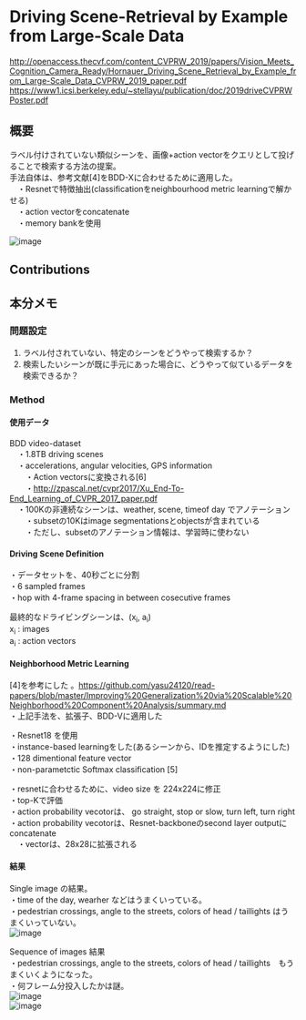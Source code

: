 # Driving Scene-Retrieval by Example from Large-Scale Data
http://openaccess.thecvf.com/content_CVPRW_2019/papers/Vision_Meets_Cognition_Camera_Ready/Hornauer_Driving_Scene_Retrieval_by_Example_from_Large-Scale_Data_CVPRW_2019_paper.pdf
https://www1.icsi.berkeley.edu/~stellayu/publication/doc/2019driveCVPRWPoster.pdf  
  
## 概要  
ラベル付けされていない類似シーンを、画像+action vectorをクエリとして投げることで検索する方法の提案。  
手法自体は、参考文献[4]をBDD-Xに合わせるために適用した。  
　・Resnetで特徴抽出(classificationをneighbourhood metric learningで解かせる)  
　・action vectorをconcatenate  
　・memory bankを使用  

![image](https://user-images.githubusercontent.com/30098187/63404989-37762d00-c420-11e9-81a9-ef635c8d0494.png)  

  
## Contributions

## 本分メモ  

### 問題設定  
1. ラベル付されていない、特定のシーンをどうやって検索するか？  
2. 検索したいシーンが既に手元にあった場合に、どうやって似ているデータを検索できるか？  

### Method

#### 使用データ 
BDD video-dataset  
　・1.8TB driving scenes  
　・accelerations, angular velocities, GPS information  
　　・Action vectorsに変換される[6]  
  　　・http://zpascal.net/cvpr2017/Xu_End-To-End_Learning_of_CVPR_2017_paper.pdf  
　・100Kの非連続なシーンは、weather, scene, timeof day でアノテーション  
　　・subsetの10Kはimage segmentationsとobjectsが含まれている  
  　　・ただし、subsetのアノテーション情報は、学習時に使わない  

#### Driving Scene Definition  
・データセットを、40秒ごとに分割  
・6 sampled frames  
・hop with 4-frame spacing in between cosecutive frames  
  
最終的なドライビングシーンは、(x<sub>i</sub>, a<sub>i</sub>)  
x<sub>i</sub> : images  
a<sub>i</sub> : action vectors  

#### Neighborhood Metric Learning
[4]を参考にした 。https://github.com/yasu24120/read-papers/blob/master/Improving%20Generalization%20via%20Scalable%20Neighborhood%20Component%20Analysis/summary.md  
・上記手法を、拡張子、BDD-Vに適用した  
  
・Resnet18 を使用  
・instance-based learningをした(あるシーンから、IDを推定するようにした)  
・128 dimentional feature vector  
・non-parametctic Softmax classification [5]  
  
・resnetに合わせるために、video size を 224x224に修正  
・top-Kで評価  
・action probability vecotorは、 go straight, stop or slow, turn left, turn right  
・action probability vecotorは、Resnet-backboneのsecond layer outputにconcatenate  
　・vectorは、28x28に拡張される

#### 結果  
Single image の結果。  
・time of the day, wearher などはうまくいっている。  
・pedestrian crossings, angle to the streets, colors of head / taillights はうまくいっていない。  
![image](https://user-images.githubusercontent.com/30098187/63306628-5db7a200-c326-11e9-9a02-e6206b5c9c77.png)  
  
Sequence of images 結果  
・pedestrian crossings, angle to the streets, colors of head / taillights　もうまくいくようになった。  
・何フレーム分投入したかは謎。  
![image](https://user-images.githubusercontent.com/30098187/63306805-1c73c200-c327-11e9-824f-bf3fe286475d.png)  
![image](https://user-images.githubusercontent.com/30098187/63306925-80968600-c327-11e9-8361-aba5e10ac8d1.png)  
